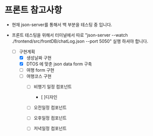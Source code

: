 # 프론트 참고사항

- 현재 json-server를 통해서 백 부분을 테스팅 중 입니다.
- 프론트 테스팅을 위해서 터미널에서 따로 "json-server --watch ./frontend/src/frontDB/chatLog.json --port 5050" 실행 하셔야 합니다.

  - [ ] 구현계획
    - [x] 생성날짜 구현
    - [x] DTOS 에 맞춘 json data form 구축
    - [ ] 여행 form 구현
    - [ ] 여행코스 구현
      - [ ] 비행기 일정 컴포넌트
        - [ ]디자인
      - [ ] 오전일정 컴포넌트
      - [ ] 오후일정 컴포넌트
      - [ ] 저녁일정 컴포넌트
 
